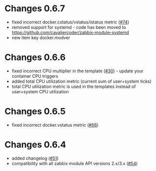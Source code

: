 # Changes 0.6.7
- fixed incorrect docker.cstatus/vstatus/istatus metric ([#74](https://github.com/monitoringartist/zabbix-docker-monitoring/issues/74))
- removed support for systemd - code has been moved to https://github.com/cavaliercoder/zabbix-module-systemd
- new item key docker.modver

# Changes 0.6.6
- fixed incorrect CPU multiplier in the template ([#30](https://github.com/monitoringartist/zabbix-docker-monitoring/issues/30)) - update your container CPU triggers
- added total CPU utilization metric (current sum of user+system ticks)
- total CPU utilization metric is used in the templates instead of user+system CPU utilization

# Changes 0.6.5

- fixed incorrect docker.vstatus metric ([#66](https://github.com/monitoringartist/zabbix-docker-monitoring/issues/66))

# Changes 0.6.4

- added changelog ([#51](https://github.com/monitoringartist/zabbix-docker-monitoring/issues/51))
- compatibility with all zabbix module API versions 2.x/3.x ([#54](https://github.com/monitoringartist/zabbix-docker-monitoring/issues/54))

